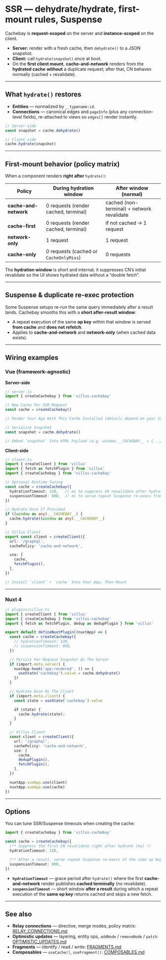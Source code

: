 # SSR — dehydrate/hydrate, first-mount rules, Suspense

Cachebay is **request-scoped** on the server and **instance-scoped** on the client.

- **Server:** render with a fresh cache, then `dehydrate()` to a JSON snapshot.
- **Client:** call `hydrate(snapshot)` once at boot.
- On the **first client mount**, **cache-and-network** renders from the **hydrated cache** **without** a duplicate request; after that, CN behaves normally (cached + revalidate).

---

## What `hydrate()` restores

- **Entities** — normalized by `__typename:id`.
- **Connections** — canonical edges and `pageInfo` (plus any connection-level fields), re-attached to views so `edges[]` render instantly.

```ts
// Server-side
const snapshot = cache.dehydrate()

// Client-side
cache.hydrate(snapshot)
```

---

## First-mount behavior (policy matrix)

When a component renders **right after** `hydrate()`:

| Policy              | During hydration window                     | After window (normal)                      |
|---------------------|---------------------------------------------|--------------------------------------------|
| **cache-and-network** | 0 requests (render cached, terminal)         | cached (non-terminal) + network revalidate |
| **cache-first**       | 0 requests (render cached, terminal)         | if not cached → 1 request                   |
| **network-only**      | 1 request                                     | 1 request                                   |
| **cache-only**        | 0 requests (cached or `CacheOnlyMiss`)        | 0 requests                                  |

The **hydration window** is short and internal; it suppresses CN’s initial revalidate so the UI shows hydrated data without a “double fetch”.

---

## Suspense & duplicate re-exec protection

Some Suspense setups re-run the same query immediately after a result lands. Cachebay smooths this with a **short after-result window**:

- A repeat execution of the same **op key** within that window is served **from cache** and **does not refetch**.
- Applies to **cache-and-network** and **network-only** (when cached data exists).

---

## Wiring examples

### Vue (framework-agnostic)

**Server-side**

```ts
// server.ts
import { createCachebay } from 'villus-cachebay'

// New Cache Per SSR Request
const cache = createCachebay()

// Render Your App With This Cache Installed (details depend on your SSR stack)

// Serialize Snapshot
const snapshot = cache.dehydrate()

// Embed `snapshot` Into HTML Payload (e.g. window.__CACHEBAY__ = {...})
```

**Client-side**

```ts
// client.ts
import { createClient } from 'villus'
import { fetch as fetchPlugin } from 'villus'
import { createCachebay } from 'villus-cachebay'

// Optional Runtime Tuning
const cache = createCachebay({
  hydrationTimeout: 120,   // ms to suppress CN revalidate after hydrate
  suspensionTimeout: 800,  // ms to serve repeat Suspense re-execs from cache
})

// Hydrate Once If Provided
if ((window as any).__CACHEBAY__) {
  cache.hydrate((window as any).__CACHEBAY__)
}

// Villus Client
export const client = createClient({
  url: '/graphql',
  cachePolicy: 'cache-and-network',

  use: [
    cache,
    fetchPlugin(),
  ],
})

// Install `client` + `cache` Into Your App, Then Mount
```

---

### Nuxt 4

```ts
// plugins/villus.ts
import { createClient } from 'villus'
import { createCachebay } from 'villus-cachebay'
import { fetch as fetchPlugin, dedup as dedupPlugin } from 'villus'

export default defineNuxtPlugin((nuxtApp) => {
  const cache = createCachebay({
    // hydrationTimeout: 120,
    // suspensionTimeout: 800,
  })

  // Persist Per-Request Snapshot On The Server
  if (import.meta.server) {
    nuxtApp.hook('app:rendered', () => {
      useState('cachebay').value = cache.dehydrate()
    })
  }

  // Hydrate Once On The Client
  if (import.meta.client) {
    const state = useState('cachebay').value

    if (state) {
      cache.hydrate(state);
    }
  }

  // Villus Client
  const client = createClient({
    url: '/graphql',
    cachePolicy: 'cache-and-network',
    use: [
      cache,
      dedupPlugin(),
      fetchPlugin(),
    ],
  })

  nuxtApp.vueApp.use(client)
  nuxtApp.vueApp.use(cache)
})
```

---

## Options

You can tune SSR/Suspense timeouts when creating the cache:

```ts
import { createCachebay } from 'villus-cachebay'

const cache = createCachebay({
  /** Suppress the first CN revalidate right after hydrate (ms) */
  hydrationTimeout: 120,

  /** After a result, serve repeat Suspense re-execs of the same op key from cache (ms) */
  suspensionTimeout: 800,
})
```

- **`hydrationTimeout`** — grace period after `hydrate()` where the first **cache-and-network** render publishes **cached terminally** (no revalidate).
- **`suspensionTimeout`** — short window **after a result** during which a repeat execution of the **same op key** returns cached and skips a new fetch.

---

## See also

- **Relay connections** — directive, merge modes, policy matrix: [RELAY_CONNECTIONS.md](./RELAY_CONNECTIONS.md)
- **Optimistic updates** — layering, entity ops, `addNode` / `removeNode` / `patch`: [OPTIMISTIC_UPDATES.md](./OPTIMISTIC_UPDATES.md)
- **Fragments** — identify / read / write: [FRAGMENTS.md](./FRAGMENTS.md)
- **Composables** — `useCache()`, `useFragment()`: [COMPOSABLES.md](./COMPOSABLES.md)
